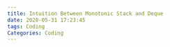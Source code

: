 ```yaml
---
title: Intuition Between Monotonic Stack and Deque
date: 2020-05-31 17:23:45
tags: Coding
Categories: Coding
---
```


 

